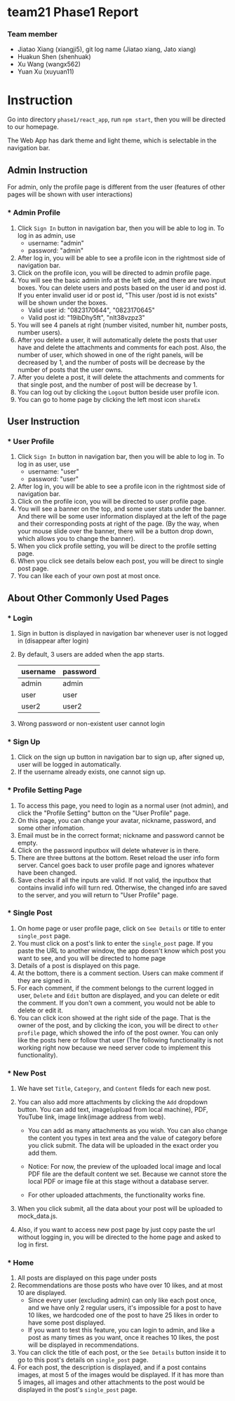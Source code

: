# team21 Phase1 Report

### Team member

* Jiatao Xiang (xiangji5), git log name (Jiatao xiang, Jato xiang)
* Huakun Shen (shenhuak)
* Xu Wang (wangx562)
* Yuan Xu (xuyuan11)

# Instruction

Go into directory `phase1/react_app`,  run `npm start`, then you will be directed to our homepage.

The Web App has dark theme and light theme, which is selectable in the navigation bar.

## Admin Instruction

For admin, only the profile page is different from the user (features of other pages will be shown with user interactions)

### * Admin Profile

1. Click `Sign In` button in navigation bar, then you will be able to log in. To log in as admin, use
   * username: "admin"
   * password: "admin"
2. After log in, you will  be able to see a profile icon in the rightmost side of navigation bar.
3. Click on the profile icon, you will be directed to admin profile page.
4. You will see the basic admin info at the left side, and there are two input boxes. You can delete users and posts based on the user id and post id. If you enter invalid user id or post id, "This user /post id is not exists" will be shown under the boxes.  
   * Valid user id: "0823170644", "0823170645"
   * Valid post id: "19ibDhy5ft", "nIt38vzpz3"
5. You will see 4 panels at right (number visited, number hit, number posts, number users).
6. After you delete a user, it will automatically delete the posts that user have and delete the attachments and comments for each post. Also, the number of user, which showed in one of the right panels, will be decreased by 1, and the number of posts will be decrease by the number of posts that the user owns.
7. After you delete a post, it will delete the attachments and comments for that single post, and the number of post will be decrease by 1.
8. You can log out by clicking the `Logout` button beside user profile icon.
9. You can go to home page by clicking the left most icon `shareEx`

## User Instruction

### * User Profile

1. Click `Sign In` button in navigation bar, then you will be able to log in. To log in as user, use
   - username: "user"
   - password: "user" 
2. After log in, you will  be able to see a profile icon in the rightmost side of navigation bar.
3. Click on the profile icon, you will be directed to user profile page.
4. You will see a banner on the top, and some user stats under the banner. And there will be some user information displayed at the left of the page and their corresponding posts at right of the page. (By the way, when your mouse slide over the banner, there will be a button drop down, which allows you to change the banner).
5. When you click profile setting, you will be direct to the profile setting page.
6. When you click see details below each post, you will be direct to single post page.
7. You can like each of your own post at most once.

## About Other Commonly Used Pages

### * Login

1. Sign in button is displayed in navigation bar whenever user is not logged in (disappear after login)

2. By default, 3 users are added when the app starts.

   | username | password |
   | -------- | -------- |
   | admin    | admin    |
   | user     | user     |
   | user2    | user2    |

3. Wrong password or non-existent user cannot login

### * Sign Up

1. Click on the sign up button in navigation bar to sign up, after signed up, user will be logged in automatically.
2. If the username already exists, one cannot sign up.

### * Profile Setting Page

1. To access this page, you need to login as a normal user (not admin), and click the "Profile Setting" button on the "User Profile" page.
2. On this page, you can change your avatar, nickname, password, and some other infomation.
3. Email must be in the correct format; nickname and password cannot be empty.
4. Click on the password inputbox will delete whatever is in there.
5. There are three buttons at the bottom. Reset reload the user info form server. Cancel goes back to user profile page and ignores whatever have been changed.
6. Save checks if all the inputs are valid. If not valid, the inputbox that contains invalid info will turn red. Otherwise, the changed info are saved to the server, and you will return to "User Profile" page.

### * Single Post

1. On home page or user profile page, click on `See Details` or title to enter `single_post` page.
2. You must click on a post's link to enter the `single_post` page. If you paste the URL to another window, the app doesn't know which post you want to see, and you will be directed to home page
3. Details of a post is displayed on this page.
4. At the bottom, there is a comment section. Users can make comment if they are signed in. 
5. For each comment, if the comment belongs to the current logged in user, `Delete` and `Edit` button are displayed, and you can delete or edit the comment. If you don't own a comment, you would not be able to delete or edit it.
6. You can click icon showed at the right side of the page. That is the owner of the post, and by clicking the icon, you will be direct to `other profile` page, which showed the info of the post owner. You can only like the posts here or follow that user (The following functionality is not working right now because we need server code to implement this functionality).

### * New Post

1. We have set `Title`, `Category`, and `Content` fileds for each new post.

2. You can also add more attachments by clicking the `Add` dropdown button. You can add text, image(upload from local machine), PDF, YouTube link, image link(image address from web).

   * You can add as many attachments as you wish. You can also change the content you types in text area and the value of category before you click submit. The data will be uploaded in the exact order you add them.

   * Notice: For now, the preview of the uploaded local image and local PDF file are the default content we set. Because we cannot store the local PDF or image file at this stage without a database server. 
   * For other uploaded attachments, the functionality works fine.

3. When you click submit, all the data about your post will be uploaded to mock_data.js.

4. Also, if you want to access new post page by just copy paste the url without logging in, you will be directed to the home page and asked to log in first.

### * Home

1. All posts are displayed on this page under posts
2. Recommendations are those posts who have over 10 likes, and at most 10 are displayed. 
   - Since every user (excluding admin) can only like each post once, and we have only 2 regular users, it's impossible for a post to have 10 likes, we hardcoded one of the post to have 25 likes in order to have some post displayed.
   - If you want to test this feature, you can login to admin, and like a post as many times as you want, once it reaches 10 likes, the post will be displayed in recommendations.
3. You can click the title of each post, or the `See Details` button inside it to go to this post's details on `single_post` page.
4. For each post, the description is displayed, and if a post contains images, at most 5 of the images would be displayed. If it has more than 5 images, all images and other attachments to the post would be displayed in the post's `single_post` page.













